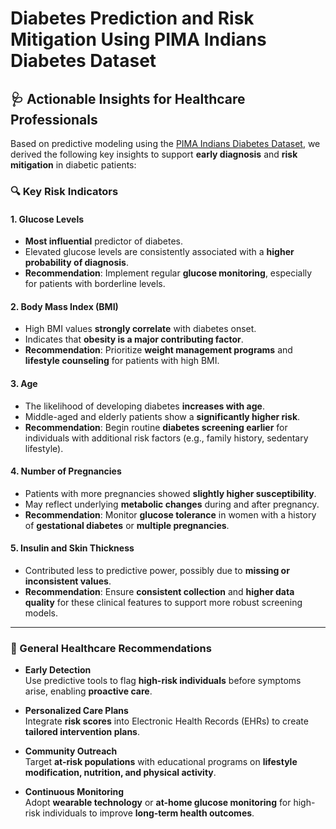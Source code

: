 # Diabetes Prediction and Risk Mitigation Using PIMA Indians Diabetes Dataset

## 🩺 Actionable Insights for Healthcare Professionals

Based on predictive modeling using the [PIMA Indians Diabetes Dataset](https://www.kaggle.com/datasets/uciml/pima-indians-diabetes-database), we derived the following key insights to support **early diagnosis** and **risk mitigation** in diabetic patients:

### 🔍 Key Risk Indicators

#### **1. Glucose Levels**
- **Most influential** predictor of diabetes.
- Elevated glucose levels are consistently associated with a **higher probability of diagnosis**.
- **Recommendation**: Implement regular **glucose monitoring**, especially for patients with borderline levels.

#### **2. Body Mass Index (BMI)**
- High BMI values **strongly correlate** with diabetes onset.
- Indicates that **obesity is a major contributing factor**.
- **Recommendation**: Prioritize **weight management programs** and **lifestyle counseling** for patients with high BMI.

#### **3. Age**
- The likelihood of developing diabetes **increases with age**.
- Middle-aged and elderly patients show a **significantly higher risk**.
- **Recommendation**: Begin routine **diabetes screening earlier** for individuals with additional risk factors (e.g., family history, sedentary lifestyle).

#### **4. Number of Pregnancies**
- Patients with more pregnancies showed **slightly higher susceptibility**.
- May reflect underlying **metabolic changes** during and after pregnancy.
- **Recommendation**: Monitor **glucose tolerance** in women with a history of **gestational diabetes** or **multiple pregnancies**.

#### **5. Insulin and Skin Thickness**
- Contributed less to predictive power, possibly due to **missing or inconsistent values**.
- **Recommendation**: Ensure **consistent collection** and **higher data quality** for these clinical features to support more robust screening models.

---

### 🧠 General Healthcare Recommendations

- **Early Detection**  
  Use predictive tools to flag **high-risk individuals** before symptoms arise, enabling **proactive care**.

- **Personalized Care Plans**  
  Integrate **risk scores** into Electronic Health Records (EHRs) to create **tailored intervention plans**.

- **Community Outreach**  
  Target **at-risk populations** with educational programs on **lifestyle modification, nutrition, and physical activity**.

- **Continuous Monitoring**  
  Adopt **wearable technology** or **at-home glucose monitoring** for high-risk individuals to improve **long-term health outcomes**.
